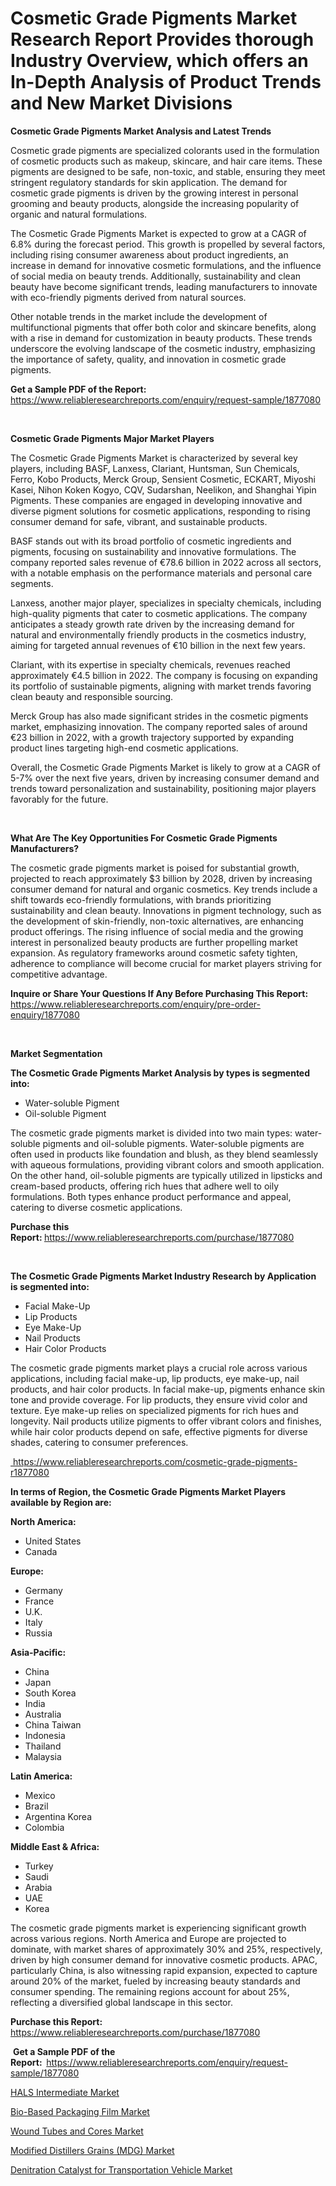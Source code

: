 <p><h1>Cosmetic Grade Pigments Market Research Report Provides thorough Industry Overview, which offers an In-Depth Analysis of Product Trends and New Market Divisions</h1></p><p><strong>Cosmetic Grade Pigments Market Analysis and Latest Trends</strong></p>
<p><p>Cosmetic grade pigments are specialized colorants used in the formulation of cosmetic products such as makeup, skincare, and hair care items. These pigments are designed to be safe, non-toxic, and stable, ensuring they meet stringent regulatory standards for skin application. The demand for cosmetic grade pigments is driven by the growing interest in personal grooming and beauty products, alongside the increasing popularity of organic and natural formulations.</p><p>The Cosmetic Grade Pigments Market is expected to grow at a CAGR of 6.8% during the forecast period. This growth is propelled by several factors, including rising consumer awareness about product ingredients, an increase in demand for innovative cosmetic formulations, and the influence of social media on beauty trends. Additionally, sustainability and clean beauty have become significant trends, leading manufacturers to innovate with eco-friendly pigments derived from natural sources. </p><p>Other notable trends in the market include the development of multifunctional pigments that offer both color and skincare benefits, along with a rise in demand for customization in beauty products. These trends underscore the evolving landscape of the cosmetic industry, emphasizing the importance of safety, quality, and innovation in cosmetic grade pigments.</p></p>
<p><strong>Get a Sample PDF of the Report:&nbsp;</strong> <a href="https://www.reliableresearchreports.com/enquiry/request-sample/1877080?utm_campaign=28&utm_medium=2&utm_source=Github&utm_content=ia&utm_term=03042025&utm_id=cosmetic-grade-pigments">https://www.reliableresearchreports.com/enquiry/request-sample/1877080</a></p>
<p>&nbsp;</p>
<p><strong>Cosmetic Grade Pigments Major Market Players</strong></p>
<p><p>The Cosmetic Grade Pigments Market is characterized by several key players, including BASF, Lanxess, Clariant, Huntsman, Sun Chemicals, Ferro, Kobo Products, Merck Group, Sensient Cosmetic, ECKART, Miyoshi Kasei, Nihon Koken Kogyo, CQV, Sudarshan, Neelikon, and Shanghai Yipin Pigments. These companies are engaged in developing innovative and diverse pigment solutions for cosmetic applications, responding to rising consumer demand for safe, vibrant, and sustainable products.</p><p>BASF stands out with its broad portfolio of cosmetic ingredients and pigments, focusing on sustainability and innovative formulations. The company reported sales revenue of €78.6 billion in 2022 across all sectors, with a notable emphasis on the performance materials and personal care segments.</p><p>Lanxess, another major player, specializes in specialty chemicals, including high-quality pigments that cater to cosmetic applications. The company anticipates a steady growth rate driven by the increasing demand for natural and environmentally friendly products in the cosmetics industry, aiming for targeted annual revenues of €10 billion in the next few years.</p><p>Clariant, with its expertise in specialty chemicals, revenues reached approximately €4.5 billion in 2022. The company is focusing on expanding its portfolio of sustainable pigments, aligning with market trends favoring clean beauty and responsible sourcing.</p><p>Merck Group has also made significant strides in the cosmetic pigments market, emphasizing innovation. The company reported sales of around €23 billion in 2022, with a growth trajectory supported by expanding product lines targeting high-end cosmetic applications.</p><p>Overall, the Cosmetic Grade Pigments Market is likely to grow at a CAGR of 5-7% over the next five years, driven by increasing consumer demand and trends toward personalization and sustainability, positioning major players favorably for the future.</p></p>
<p>&nbsp;</p>
<p><strong>What Are The Key Opportunities For Cosmetic Grade Pigments Manufacturers?</strong></p>
<p><p>The cosmetic grade pigments market is poised for substantial growth, projected to reach approximately $3 billion by 2028, driven by increasing consumer demand for natural and organic cosmetics. Key trends include a shift towards eco-friendly formulations, with brands prioritizing sustainability and clean beauty. Innovations in pigment technology, such as the development of skin-friendly, non-toxic alternatives, are enhancing product offerings. The rising influence of social media and the growing interest in personalized beauty products are further propelling market expansion. As regulatory frameworks around cosmetic safety tighten, adherence to compliance will become crucial for market players striving for competitive advantage.</p></p>
<p><strong>Inquire or Share Your Questions If Any Before Purchasing This Report:</strong> <a href="https://www.reliableresearchreports.com/enquiry/pre-order-enquiry/1877080?utm_campaign=28&utm_medium=2&utm_source=Github&utm_content=ia&utm_term=03042025&utm_id=cosmetic-grade-pigments">https://www.reliableresearchreports.com/enquiry/pre-order-enquiry/1877080</a></p>
<p>&nbsp;</p>
<p><strong>Market Segmentation</strong></p>
<p><strong>The Cosmetic Grade Pigments Market Analysis by types is segmented into:</strong></p>
<p><ul><li>Water-soluble Pigment</li><li>Oil-soluble Pigment</li></ul></p>
<p><p>The cosmetic grade pigments market is divided into two main types: water-soluble pigments and oil-soluble pigments. Water-soluble pigments are often used in products like foundation and blush, as they blend seamlessly with aqueous formulations, providing vibrant colors and smooth application. On the other hand, oil-soluble pigments are typically utilized in lipsticks and cream-based products, offering rich hues that adhere well to oily formulations. Both types enhance product performance and appeal, catering to diverse cosmetic applications.</p></p>
<p><strong>Purchase this Report:&nbsp;</strong><a href="https://www.reliableresearchreports.com/purchase/1877080?utm_campaign=28&utm_medium=2&utm_source=Github&utm_content=ia&utm_term=03042025&utm_id=cosmetic-grade-pigments">https://www.reliableresearchreports.com/purchase/1877080</a></p>
<p>&nbsp;</p>
<p><strong>The Cosmetic Grade Pigments Market Industry Research by Application is segmented into:</strong></p>
<p><ul><li>Facial Make-Up</li><li>Lip Products</li><li>Eye Make-Up</li><li>Nail Products</li><li>Hair Color Products</li></ul></p>
<p><p>The cosmetic grade pigments market plays a crucial role across various applications, including facial make-up, lip products, eye make-up, nail products, and hair color products. In facial make-up, pigments enhance skin tone and provide coverage. For lip products, they ensure vivid color and texture. Eye make-up relies on specialized pigments for rich hues and longevity. Nail products utilize pigments to offer vibrant colors and finishes, while hair color products depend on safe, effective pigments for diverse shades, catering to consumer preferences.</p></p>
<p><a href="https://www.reliableresearchreports.com/cosmetic-grade-pigments-r1877080?utm_campaign=28&utm_medium=2&utm_source=Github&utm_content=ia&utm_term=03042025&utm_id=cosmetic-grade-pigments">&nbsp;https://www.reliableresearchreports.com/cosmetic-grade-pigments-r1877080</a></p>
<p><strong>In terms of Region, the Cosmetic Grade Pigments Market Players available by Region are:</strong></p>
<p>
    <p> <strong> North America: </strong>
        <ul>
            <li>United States</li>
            <li>Canada</li>
        </ul>
        </p> 
    <p> <strong> Europe: </strong>
        <ul>
            <li>Germany</li>
            <li>France</li>
            <li>U.K.</li>
            <li>Italy</li>
            <li>Russia</li>
        </ul>
        </p> 
    <p> <strong> Asia-Pacific: </strong>
        <ul>
            <li>China</li>
            <li>Japan</li>
            <li>South Korea</li>
            <li>India</li>
            <li>Australia</li>
            <li>China Taiwan</li>
            <li>Indonesia</li>
            <li>Thailand</li>
            <li>Malaysia</li>
        </ul>
        </p> 
    <p> <strong> Latin America: </strong>
        <ul>
            <li>Mexico</li>
            <li>Brazil</li>
            <li>Argentina Korea</li>
            <li>Colombia</li>
        </ul>
        </p> 
    <p> <strong> Middle East & Africa: </strong>
        <ul>
            <li>Turkey</li>
            <li>Saudi</li>
            <li>Arabia</li>
            <li>UAE</li>
            <li>Korea</li>
        </ul>
    </p>
    </p>
<p><p>The cosmetic grade pigments market is experiencing significant growth across various regions. North America and Europe are projected to dominate, with market shares of approximately 30% and 25%, respectively, driven by high consumer demand for innovative cosmetic products. APAC, particularly China, is also witnessing rapid expansion, expected to capture around 20% of the market, fueled by increasing beauty standards and consumer spending. The remaining regions account for about 25%, reflecting a diversified global landscape in this sector.</p></p>
<p><strong>Purchase this Report: </strong><a href="https://www.reliableresearchreports.com/purchase/1877080?utm_campaign=28&utm_medium=2&utm_source=Github&utm_content=ia&utm_term=03042025&utm_id=cosmetic-grade-pigments">https://www.reliableresearchreports.com/purchase/1877080</a></p>
<p>&nbsp;<strong>Get a Sample PDF of the Report:&nbsp;&nbsp;</strong><a href="https://www.reliableresearchreports.com/enquiry/request-sample/1877080?utm_campaign=28&utm_medium=2&utm_source=Github&utm_content=ia&utm_term=03042025&utm_id=cosmetic-grade-pigments">https://www.reliableresearchreports.com/enquiry/request-sample/1877080</a></p>
<p><strong></strong></p>
<p><p><a href="https://github.com/dibesnayee/Market-Research-Report-List-1/blob/main/hals-intermediate-market.md?utm_campaign=28&utm_medium=2&utm_source=Github&utm_content=ia&utm_term=03042025&utm_id=cosmetic-grade-pigments">HALS Intermediate Market</a></p><p><a href="https://github.com/duzcupetriv/Market-Research-Report-List-1/blob/main/bio-based-packaging-film-market.md?utm_campaign=28&utm_medium=2&utm_source=Github&utm_content=ia&utm_term=03042025&utm_id=cosmetic-grade-pigments">Bio-Based Packaging Film Market</a></p><p><a href="https://github.com/rreynagjysma65/Market-Research-Report-List-1/blob/main/wound-tubes-and-cores-market.md?utm_campaign=28&utm_medium=2&utm_source=Github&utm_content=ia&utm_term=03042025&utm_id=cosmetic-grade-pigments">Wound Tubes and Cores Market</a></p><p><a href="https://github.com/hervedeidadw/Market-Research-Report-List-1/blob/main/modified-distillers-grains-mdg-market.md?utm_campaign=28&utm_medium=2&utm_source=Github&utm_content=ia&utm_term=03042025&utm_id=cosmetic-grade-pigments">Modified Distillers Grains (MDG) Market</a></p><p><a href="https://github.com/abexjeliti/Market-Research-Report-List-1/blob/main/denitration-catalyst-for-transportation-vehicle-market.md?utm_campaign=28&utm_medium=2&utm_source=Github&utm_content=ia&utm_term=03042025&utm_id=cosmetic-grade-pigments">Denitration Catalyst for Transportation Vehicle Market</a></p></p>